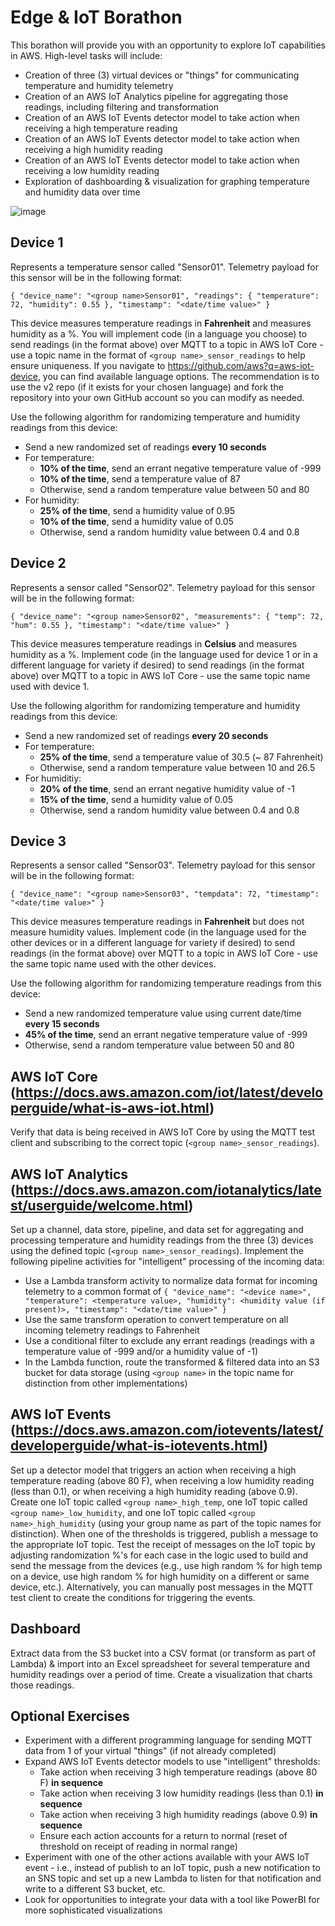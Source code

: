 # Edge & IoT Borathon

This borathon will provide you with an opportunity to explore IoT capabilities in AWS. High-level tasks will include:

- Creation of three (3) virtual devices or "things" for communicating temperature and humidity telemetry
- Creation of an AWS IoT Analytics pipeline for aggregating those readings, including filtering and transformation
- Creation of an AWS IoT Events detector model to take action when receiving a high temperature reading
- Creation of an AWS IoT Events detector model to take action when receiving a high humidity reading
- Creation of an AWS IoT Events detector model to take action when receiving a low humidity reading
- Exploration of dashboarding & visualization for graphing temperature and humidity data over time

![image](https://user-images.githubusercontent.com/25084145/113523979-9b0f8880-9579-11eb-943a-2d05e57e3ece.png)

## Device 1

Represents a temperature sensor called "<group name>Sensor01". Telemetry payload for this sensor will be in the following format:

`{
    "device_name": "<group name>Sensor01",
    "readings": {
        "temperature": 72,
        "humidity": 0.55
    },
    "timestamp": "<date/time value>"
}`

This device measures temperature readings in **Fahrenheit** and measures humidity as a %. You will implement code (in a language you choose) to send readings (in the format above) over MQTT to a topic in AWS IoT Core - use a topic name in the format of `<group name>_sensor_readings` to help ensure uniqueness. If you navigate to https://github.com/aws?q=aws-iot-device, you can find available language options. The recommendation is to use the v2 repo (if it exists for your chosen language) and fork the repository into your own GitHub account so you can modify as needed.

Use the following algorithm for randomizing temperature and humidity readings from this device:

- Send a new randomized set of readings **every 10 seconds**
- For temperature:
    - **10% of the time**, send an errant negative temperature value of -999
    - **10% of the time**, send a temperature value of 87
    - Otherwise, send a random temperature value between 50 and 80
- For humidity:
    - **25% of the time**, send a humidity value of 0.95
    - **10% of the time**, send a humidity value of 0.05
    - Otherwise, send a random humidity value between 0.4 and 0.8

## Device 2

Represents a sensor called "<group name>Sensor02". Telemetry payload for this sensor will be in the following format:

`{
    "device_name": "<group name>Sensor02",
    "measurements": {
        "temp": 72,
        "hum": 0.55
    },
    "timestamp": "<date/time value>"
}`

This device measures temperature readings in **Celsius** and measures humidity as a %. Implement code (in the language used for device 1 or in a different language for variety if desired) to send readings (in the format above) over MQTT to a topic in AWS IoT Core - use the same topic name used with device 1.

Use the following algorithm for randomizing temperature and humidity readings from this device:

- Send a new randomized set of readings **every 20 seconds**
- For temperature:
    - **25% of the time**, send a temperature value of 30.5 (~ 87 Fahrenheit)
    - Otherwise, send a random temperature value between 10 and 26.5
- For humiditiy:
    - **20% of the time**, send an errant negative humidity value of -1
    - **15% of the time**, send a humidity value of 0.05
    - Otherwise, send a random humidity value between 0.4 and 0.8

## Device 3

Represents a sensor called "<group name>Sensor03". Telemetry payload for this sensor will be in the following format:

`{
    "device_name": "<group name>Sensor03",
    "tempdata": 72,
    "timestamp": "<date/time value>"
}`

This device measures temperature readings in **Fahrenheit** but does not measure humidity values. Implement code (in the language used for the other devices or in a different language for variety if desired) to send readings (in the format above) over MQTT to a topic in AWS IoT Core - use the same topic name used with the other devices.

Use the following algorithm for randomizing temperature readings from this device:

- Send a new randomized temperature value using current date/time **every 15 seconds**
- **45% of the time**, send an errant negative temperature value of -999
- Otherwise, send a random temperature value between 50 and 80

## AWS IoT Core (https://docs.aws.amazon.com/iot/latest/developerguide/what-is-aws-iot.html)

Verify that data is being received in AWS IoT Core by using the MQTT test client and subscribing to the correct topic (`<group name>_sensor_readings`).

## AWS IoT Analytics (https://docs.aws.amazon.com/iotanalytics/latest/userguide/welcome.html)

Set up a channel, data store, pipeline, and data set for aggregating and processing temperature and humidity readings from the three (3) devices using the defined topic (`<group name>_sensor_readings`). Implement the following pipeline activities for "intelligent" processing of the incoming data:

- Use a Lambda transform activity to normalize data format for incoming telemetry to a common format of `{ "device_name": "<device name>", "temperature": <temperature value>, "humidity": <humidity value (if present)>, "timestamp": "<date/time value>" }`
- Use the same transform operation to convert temperature on all incoming telemetry readings to Fahrenheit
- Use a conditional filter to exclude any errant readings (readings with a temperature value of -999 and/or a humidity value of -1)
- In the Lambda function, route the transformed & filtered data into an S3 bucket for data storage (using `<group name>` in the topic name for distinction from other implementations)

## AWS IoT Events (https://docs.aws.amazon.com/iotevents/latest/developerguide/what-is-iotevents.html)

Set up a detector model that triggers an action when receiving a high temperature reading (above 80 F), when receiving a low humidity reading (less than 0.1), or when receiving a high humidity reading (above 0.9). Create one IoT topic called `<group name>_high_temp`, one IoT topic called `<group name>_low_humidity`, and one IoT topic called `<group name>_high_humidity` (using your group name as part of the topic names for distinction). When one of the thresholds is triggered, publish a message to the appropriate IoT topic. Test the receipt of messages on the IoT topic by adjusting randomization %'s for each case in the logic used to build and send the message from the devices (e.g., use high random % for high temp on a device, use high random % for high humidity on a different or same device, etc.). Alternatively, you can manually post messages in the MQTT test client to create the conditions for triggering the events.

## Dashboard

Extract data from the S3 bucket into a CSV format (or transform as part of Lambda) & import into an Excel spreadsheet for several temperature and humidity readings over a period of time. Create a visualization that charts those readings.

## Optional Exercises

- Experiment with a different programming language for sending MQTT data from 1 of your virtual "things" (if not already completed)
- Expand AWS IoT Events detector models to use "intelligent" thresholds:
    - Take action when receiving 3 high temperature readings (above 80 F) **in sequence**
    - Take action when receiving 3 low humidity readings (less than 0.1) **in sequence**
    - Take action when receiving 3 high humidity readings (above 0.9) **in sequence**
    - Ensure each action accounts for a return to normal (reset of threshold on receipt of reading in normal range) 
- Experiment with one of the other actions available with your AWS IoT event - i.e., instead of publish to an IoT topic, push a new notification to an SNS topic and set up a new Lambda to listen for that notification and write to a different S3 bucket, etc.
- Look for opportunities to integrate your data with a tool like PowerBI for more sophisticated visualizations
